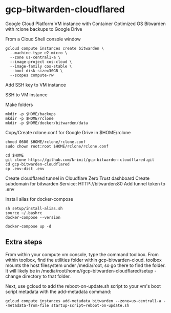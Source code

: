 # gcp-bitwarden-cloudflared

Google Cloud Platform VM instance with Container Optimized OS
Bitwarden with rclone backups to Google Drive

From a Cloud Shell console window
```shell
gcloud compute instances create bitwarden \
  --machine-type e2-micro \
  --zone us-central1-a \
  --image-project cos-cloud \
  --image-family cos-stable \
  --boot-disk-size=30GB \
  --scopes compute-rw
```

Add SSH key to VM instance

SSH to VM instance

Make folders
```shell
mkdir -p $HOME/backups
mkdir -p $HOME/rclone
mkdir -p $HOME/docker/bitwarden/data
```

Copy/Create rclone.conf for Google Drive in $HOME/rclone
```shell
chmod 0600 $HOME/rclone/rclone.conf
sudo chown root:root $HOME/rclone/rclone.conf
```

```shell
cd $HOME
git clone https://github.com/krimil/gcp-bitwarden-cloudflared.git
cd gcp-bitwarden-cloudflared
cp .env-dist .env
```

Create cloudflared tunnel in Cloudflare Zero Trust dashboard
Create subdomain for bitwarden
Service: HTTP://bitwarden:80
Add tunnel token to .env

Install alias for docker-compose
```shell
sh setup/install-alias.sh
source ~/.bashrc
docker-compose --version
```

```shell
docker-compose up -d
```

## Extra steps
From within your compute vm console, type the command toolbox. From within toolbox, find the utilities folder within gcp-bitwarden-cloud. toolbox mounts the host filesystem under /media/root, so go there to find the folder. It will likely be in /media/root/home/<google account name>/gcp-bitwarden-cloudflared/setup - change directory to that folder.

Next, use gcloud to add the reboot-on-update.sh script to your vm's boot script metadata with the add-metadata command:
```shell
gcloud compute instances add-metadata bitwarden --zone=us-central1-a --metadata-from-file startup-script=reboot-on-update.sh
```

